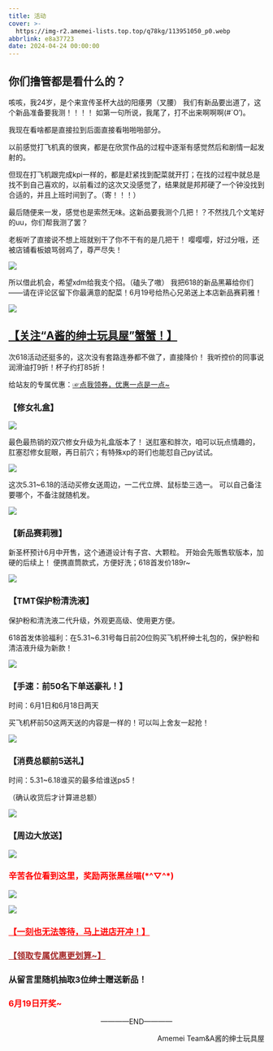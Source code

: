 ```yaml
---
title: 活动
cover: >-
  https://img-r2.amemei-lists.top.top/q78kg/113951050_p0.webp
abbrlink: e8a37723
date: 2024-04-24 00:00:00
---
```


## 你们撸管都是看什么的？

咳咳，我24岁，是个来宣传圣杯大战的阳痿男（叉腰）
我们有新品要出道了，这个新品准备要我测！！！！
如第一句所说，我尾了，打不出来啊啊啊(#`O′)。

我现在看啥都是直接拉到后面直接看啪啪啪部分。

以前感觉打飞机真的很爽，都是在欣赏作品的过程中逐渐有感觉然后和剧情一起发射的。

但现在打飞机跟完成kpi一样的，都是赶紧找到配菜就开打；在找的过程中就总是找不到自己喜欢的，以前看过的这次又没感觉了，结果就是邦邦硬了一个钟没找到合适的，并且上班时间到了。（寄！！！）

最后随便来一发，感觉也是索然无味。这新品要我测个几把！？不然找几个文笔好的uu，你们帮我测了罢？

老板听了直接说不想上班就别干了你不干有的是几把干！
嘤嘤嘤，好过分哦，还被店铺看板娘骂弱鸡了，尊严尽失！

![](https://img-r2.amemei-lists.top/amemei/活动/618/1.webp)

所以借此机会，希望xdm给我支个招。（磕头了嗷）
我把618的新品黑幕给你们——请在评论区留下你最满意的配菜！6月19号给热心兄弟送上本店新品赛莉雅！

![](https://img-r2.amemei-lists.top/amemei/活动/618/2.webp)

<h2><a href="https://shop119340084.taobao.com/?mm_sycmid=1_150339_da9eb13e07cc24cd7f60b95ac1ba07b0">【关注“A酱的绅士玩具屋”蟹蟹！】</a></h2>

次618活动还挺多的，这次没有套路连券都不做了，直接降价！
我听控价的同事说润滑油打9折！杯子约打85折！

给站友的专属优惠：[☞点我领券，优惠一点是一点~](https://pages.tmall.com/wow/a/act/tmall/dailygroup/16355/16802/wupr?wh_pid=daily-465056&disableNav=YES&status_bar_transparent=true&sellerId=1965847533&activityId=9935049c56474bf4a1544a8a9bf02798&toolName=shopCoupon)

### 【修女礼盒】

![](https://img-r2.amemei-lists.top/amemei/活动/618/3.webp)

最色最热销的双穴修女升级为礼盒版本了！
送肛塞和胖次，咱可以玩点情趣的，肛塞怼修女屁眼，再日前穴；有特殊xp的哥们也能怼自己py试试。

![](https://img-r2.amemei-lists.top/amemei/活动/618/4.webp)

这次5.31~6.18的活动买修女送周边，一二代立牌、鼠标垫三选一。
可以自己备注要哪个，不备注就随机发。

![](https://img-r2.amemei-lists.top/amemei/活动/618/5.webp)

### 【新品赛莉雅】

新圣杯预计6月中开售，这个通道设计有子宫、大颗粒。
开始会先贩售软版本，加硬的后续上！
便携直筒款式，方便好洗；618首发价189r~

![](https://img-r2.amemei-lists.top/amemei/活动/618/6.webp)

### 【TMT保护粉清洗液】

保护粉和清洗液二代升级，外观更高级、使用更方便。

618首发体验福利：在5.31~6.31号每日前20位购买飞机杯绅士礼包的，保护粉和清洁液升级为新款！

![](https://img-r2.amemei-lists.top/amemei/活动/618/7.webp)


### 【手速：前50名下单送豪礼！】

时间：6月1日和6月18日两天

买飞机杯前50这两天送的内容是一样的！可以叫上舍友一起抢！

![](https://img-r2.amemei-lists.top/amemei/活动/618/8.webp)

### 【消费总额前5送礼】

时间：5.31~6.18谁买的最多给谁送ps5！

（确认收货后才计算进总额）

![](https://img-r2.amemei-lists.top/amemei/活动/618/9.webp)

### 【周边大放送】

![](https://img-r2.amemei-lists.top/amemei/活动/618/10.webp)



<h3><div style="color: red">辛苦各位看到这里，奖励两张黑丝喵(*^▽^*)</div></h3>

![](https://img-r2.amemei-lists.top/amemei/活动/618/11.webp)

![](https://img-r2.amemei-lists.top/amemei/活动/618/12.webp)

<h3><a href="https://shop119340084.taobao.com/?mm_sycmid=1_150339_da9eb13e07cc24cd7f60b95ac1ba07b0" style="color: red">【一刻也无法等待，马上进店开冲！】</a></h3>

<h3><a href="https://pages.tmall.com/wow/a/act/tmall/dailygroup/16355/16802/wupr?wh_pid=daily-465056&disableNav=YES&status_bar_transparent=true&sellerId=1965847533&activityId=9935049c56474bf4a1544a8a9bf02798&toolName=shopCoupon" style="color: brown">【领取专属优惠更划算~】</a></h3>


<h3>从留言里随机抽取3位绅士赠送新品！</h3>

<h3 style="color: red">6月19日开奖~</h3>

<p align="center">————END————</p>

<p align="right">Amemei Team&A酱的绅士玩具屋</p>
